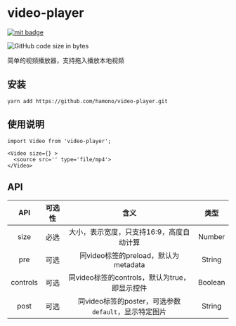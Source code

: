 # video-player

[![mit badge](https://img.shields.io/github/license/hamono/video-player)](https://github.com/hamono/video-player/LICENSE)

![GitHub code size in bytes](https://img.shields.io/github/languages/code-size/hamono/video-player)

简单的视频播放器，支持拖入播放本地视频

## 安装

    yarn add https://github.com/hamono/video-player.git

## 使用说明

    import Video from 'video-player';

    <Video size={} >
      <source src='' type='file/mp4'>
    </Video>

## API

|API|可选性|含义|类型|
|:-:|:-:|:-:|:-:|
|size|必选|大小，表示宽度，只支持16:9，高度自动计算|Number|
|pre|可选|同video标签的preload，默认为metadata|String|
|controls|可选|同video标签的controls，默认为true，即显示控件|Boolean|
|post|可选|同video标签的poster，可选参数`default`，显示特定图片|String|
